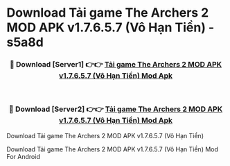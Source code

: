 # Download Tải game The Archers 2 MOD APK v1.7.6.5.7 (Vô Hạn Tiền) - s5a8d


<div align="center">
<h3>🔴 Download [Server1] 👉👉 <a href="https://apk-comot.site?title=Tải_game_The_Archers_2_MOD_APK_v1.7.6.5.7_(Vô_Hạn_Tiền)">Tải game The Archers 2 MOD APK v1.7.6.5.7 (Vô Hạn Tiền) Mod Apk</a></h3><br>
<h3>🔴 Download [Server2] 👉👉 <a href="https://apk-comot.site?title=Tải_game_The_Archers_2_MOD_APK_v1.7.6.5.7_(Vô_Hạn_Tiền)">Tải game The Archers 2 MOD APK v1.7.6.5.7 (Vô Hạn Tiền) Mod Apk</a></h3>
</div>



Download Tải game The Archers 2 MOD APK v1.7.6.5.7 (Vô Hạn Tiền) 

Download Tải game The Archers 2 MOD APK v1.7.6.5.7 (Vô Hạn Tiền) Mod For Android